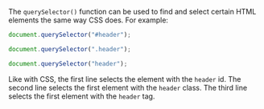 The `querySelector()` function can be used to find and select certain HTML elements the same way CSS does. For example:


```js
document.querySelector("#header");

document.querySelector(".header");

document.querySelector("header");
```

Like with CSS, the first line selects the element with the `header` id. The second line selects the first element with the `header` class. The third line selects the first element with the `header` tag.